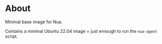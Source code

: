 # About

Minimal base image for Nua.

Contains a minimal Ubuntu 22.04 image + just ernough to run the `nua-agent` script.
